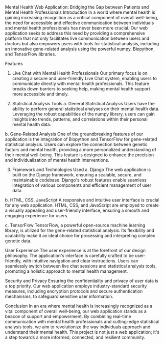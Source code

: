 Mental Health Web Application: Bridging the Gap between Patients and Mental Health Professionals
Introduction
In a world where mental health is gaining increasing recognition as a critical component of overall well-being, the need for accessible and effective communication between individuals and mental health professionals has never been more crucial. Our web application seeks to address this need by providing a comprehensive platform that not only facilitates live communication between users and doctors but also empowers users with tools for statistical analysis, including an innovative gene-related analysis using the powerful numpy, Biopython, and TensorFlow libraries.

Features
1. Live Chat with Mental Health Professionals
Our primary focus is on creating a secure and user-friendly Live Chat system, enabling users to communicate directly with mental health professionals. This feature breaks down barriers to seeking help, making mental health support more accessible and timely.

2. Statistical Analysis Tools
a. General Statistical Analysis
Users have the ability to perform general statistical analyses on their mental health data. Leveraging the robust capabilities of the numpy library, users can gain insights into trends, patterns, and correlations within their personal mental health data.

b. Gene-Related Analysis
One of the groundbreaking features of our application is the integration of Biopython and TensorFlow for gene-related statistical analysis. Users can explore the connection between genetic factors and mental health, providing a more personalized understanding of their mental well-being. This feature is designed to enhance the precision and individualization of mental health interventions.

3. Framework and Technologies Used
a. Django
The web application is built on the Django framework, ensuring a scalable, secure, and maintainable codebase. Django's robust features enable seamless integration of various components and efficient management of user data.

b. HTML, CSS, JavaScript
A responsive and intuitive user interface is crucial for any web application. HTML, CSS, and JavaScript are employed to create a visually appealing and user-friendly interface, ensuring a smooth and engaging experience for users.

c. TensorFlow
TensorFlow, a powerful open-source machine learning library, is utilized for the gene-related statistical analysis. Its flexibility and scalability make it an ideal choice for processing and interpreting complex genetic data.

User Experience
The user experience is at the forefront of our design philosophy. The application's interface is carefully crafted to be user-friendly, with intuitive navigation and clear instructions. Users can seamlessly switch between live chat sessions and statistical analysis tools, promoting a holistic approach to mental health management.

Security and Privacy
Ensuring the confidentiality and privacy of user data is a top priority. Our web application employs industry-standard security measures, including encryption protocols and secure authentication mechanisms, to safeguard sensitive user information.

Conclusion
In an era where mental health is increasingly recognized as a vital component of overall well-being, our web application stands as a beacon of support and empowerment. By combining real-time communication with mental health professionals and cutting-edge statistical analysis tools, we aim to revolutionize the way individuals approach and understand their mental health. This project is not just a web application; it's a step towards a more informed, connected, and resilient community.
